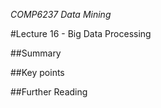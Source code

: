 *COMP6237 Data Mining*

#Lecture 16 - Big Data Processing

##Summary

##Key points

##Further Reading

